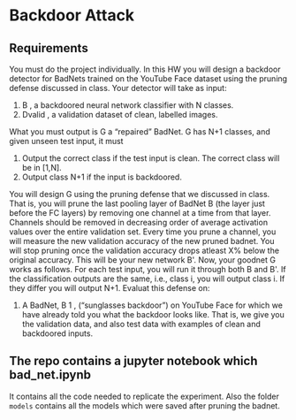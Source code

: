 # Backdoor Attack
## Requirements

You must do the project individually. In this HW you will design a backdoor detector for
BadNets trained on the YouTube Face dataset using the pruning defense discussed in
class. Your detector will take as input:
1. B , a backdoored neural network classifier with N classes.
2. Dvalid , a validation dataset of clean, labelled images.

What you must output is G a “repaired” BadNet. G has N+1 classes, and given unseen test
input, it must
1.  Output the correct class if the test input is clean. The correct class will be in [1,N].
2. Output class N+1 if the input is backdoored.
   
You will design G using the pruning defense that we discussed in class. That is, you will prune
the last pooling layer of BadNet B (the layer just before the FC layers) by removing one
channel at a time from that layer. Channels should be removed in decreasing order of average
activation values over the entire validation set. Every time you prune a channel, you will
measure the new validation accuracy of the new pruned badnet. You will stop pruning once the
validation accuracy drops atleast X% below the original accuracy. This will be your new
network B'.
Now, your goodnet G works as follows. For each test input, you will run it through both B and
B'. If the classification outputs are the same, i.e., class i, you will output class i. If they differ you
will output N+1. Evaluat this defense on:
1. A BadNet, B 1 , (“sunglasses backdoor”) on YouTube Face for which we have already
told you what the backdoor looks like. That is, we give you the validation data, and
also test data with examples of clean and backdoored inputs.

## The repo contains a jupyter notebook which bad_net.ipynb 
It contains all the code needed to replicate the experiment. Also the folder `models` contains all the models which were saved after pruning the badnet.

